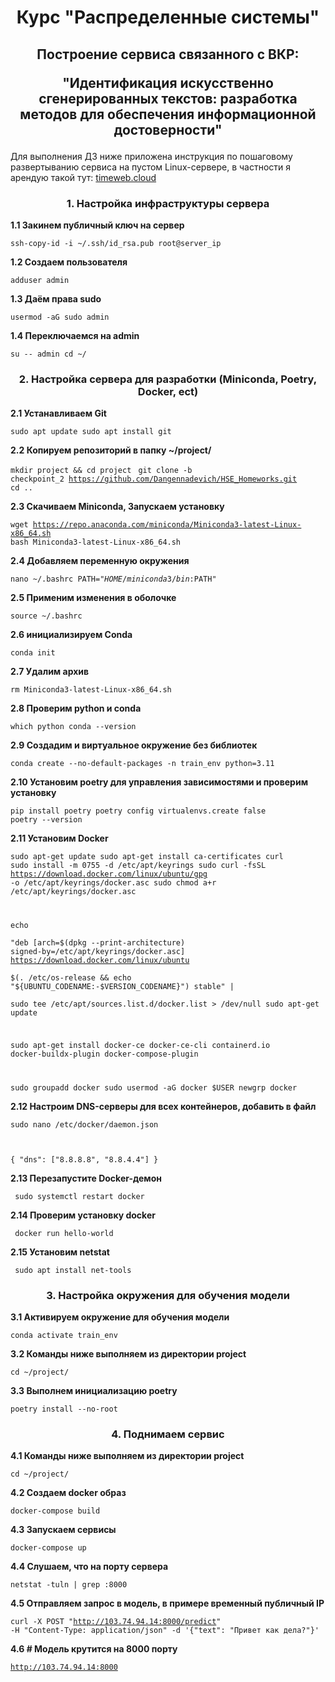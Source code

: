 <h1 align="center">Курс "Распределенные системы"</h1>

<h2 align="center">Построение сервиcа связанного с ВКР: 

"Идентификация искусственно сгенерированных текстов: разработка методов для обеспечения информационной достоверности"</h2>

Для выполнения ДЗ ниже приложена инструкция по пошаговому развертыванию сервиса на пустом Linux-сервере, в частности я арендую такой тут: <a href="https://timeweb.cloud" target="_blank">timeweb.cloud</a>  



<h3 align="center">1. Настройка инфраструктуры сервера</h3>

<b>1.1 Закинем публичный ключ на сервер </b>

<code>ssh-copy-id -i ~/.ssh/id_rsa.pub root@server_ip </code>

<b>1.2 Создаем пользователя </b>

<code>adduser admin</code>

<b>1.3 Даём права sudo </b>

<code>usermod -aG sudo admin  </code>

<b>1.4 Переключаемся на admin </b>

<code>su -- admin
cd ~/</code>


<h3 align="center">2. Настройка сервера для разработки (Miniconda, Poetry, Docker, ect)</h3>

<b>2.1 Устанавливаем Git</b>

<code>sudo apt update
sudo apt install git </code>

<b>2.2 Копируем репозиторий в папку  ~/project/</b>

<code>mkdir project && cd project </code>
<code>git clone -b checkpoint_2 https://github.com/Dangennadevich/HSE_Homeworks.git </code>
<code>cd .. </code>

<b>2.3 Скачиваем Miniconda, Запускаем установку</b>

<code>wget https://repo.anaconda.com/miniconda/Miniconda3-latest-Linux-x86_64.sh
bash Miniconda3-latest-Linux-x86_64.sh </code>

<b>2.4 Добавляем переменную окружения </b>

<code>nano ~/.bashrc
PATH="$HOME/miniconda3/bin:$PATH" </code>

<b>2.5 Применим изменения в оболочке </b>

<code>source ~/.bashrc </code>

<b>2.6 инициализируем Conda  </b>

<code>conda init </code>

<b>2.7 Удалим архив  </b>

<code>rm Miniconda3-latest-Linux-x86_64.sh </code>

<b>2.8 Проверим python и conda  </b>

<code>which python
conda --version </code>

<b>2.9 Создадим и виртуальное окружение без библиотек  </b>

<code>conda create --no-default-packages -n train_env python=3.11 </code>

<b>2.10 Установим poetry для управления зависимостями и проверим установку  </b>

<code>pip install poetry
poetry config virtualenvs.create false
poetry --version</code>

<b>2.11 Установим Docker  </b>

<code>sudo apt-get update
sudo apt-get install ca-certificates curl
sudo install -m 0755 -d /etc/apt/keyrings
sudo curl -fsSL https://download.docker.com/linux/ubuntu/gpg -o /etc/apt/keyrings/docker.asc
sudo chmod a+r /etc/apt/keyrings/docker.asc

echo \
  "deb [arch=$(dpkg --print-architecture) signed-by=/etc/apt/keyrings/docker.asc] https://download.docker.com/linux/ubuntu \
  $(. /etc/os-release && echo "${UBUNTU_CODENAME:-$VERSION_CODENAME}") stable" | \
  sudo tee /etc/apt/sources.list.d/docker.list > /dev/null
sudo apt-get update

sudo apt-get install docker-ce docker-ce-cli containerd.io docker-buildx-plugin docker-compose-plugin

sudo groupadd docker
sudo usermod -aG docker $USER
newgrp docker
</code>

<b>2.12 Настроим DNS-серверы для всех контейнеров, добавить в файл </b>

<code>sudo nano /etc/docker/daemon.json

{
  "dns": ["8.8.8.8", "8.8.4.4"]
} </code>


<b>2.13 Перезапустите Docker-демон  </b>

<code> sudo systemctl restart docker </code>

<b>2.14 Проверим установку docker </b>

<code> docker run hello-world </code>

<b>2.15 Установим netstat </b>

<code> sudo apt install net-tools </code>



<h3 align="center">3. Настройка окружения для обучения модели </h3>

<b>3.1 Активируем окружение для обучения модели </b>

<code>conda activate train_env </code> 

<b>3.2 Команды ниже выполняем из директории project </b>

<code>cd ~/project/ </code> 

<b>3.3 Выполнем инициализацию poetry </b>

<code>poetry install --no-root </code> 



<h3 align="center">4. Поднимаем сервис </h3>

<b>4.1 Команды ниже выполняем из директории project </b>

<code>cd ~/project/ </code> 

<b>4.2 Создаем docker образ  </b>

<code>docker-compose build </code> 

<b>4.3 Запускаем сервисы  </b>

<code>docker-compose up </code> 

<b>4.4 Слушаем, что на порту сервера  </b>

<code>netstat -tuln | grep :8000 </code> 

<b>4.5 Отправляем запрос в модель, в примере временный публичный IP</b>

<code>curl -X POST "http://103.74.94.14:8000/predict" -H "Content-Type: application/json" -d '{"text": "Привет как дела?"}' </code> 

<b>4.6 # Модель крутится на 8000 порту</b>

<code>http://103.74.94.14:8000 </code> 
